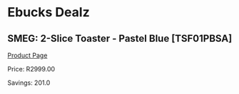 
# Ebucks Dealz
## SMEG: 2-Slice Toaster - Pastel Blue [TSF01PBSA]
[Product Page](https://www.ebucks.com/web/shop/productSelected.do?prodId=286406038&catId=704985963)

Price: R2999.00

Savings: 201.0


	